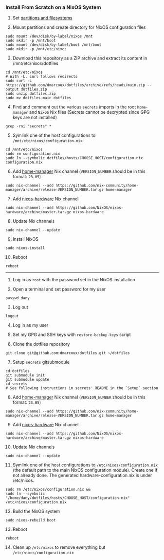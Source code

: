 ### Install From Scratch on a NixOS System

1. Set [partitions and filesystems](https://nixos.org/nixos/manual/index.html#sec-installation-partitioning)

2. Mount partitions and create directory for NixOS configuration files

```
sudo mount /dev/disk/by-label/nixos /mnt
sudo mkdir -p /mnt/boot
sudo mount /dev/disk/by-label/boot /mnt/boot
sudo mkdir -p /mnt/etc/nixos
```

3. Download this repository as a ZIP archive and extract its content in /mnt/etc/nixos/dotfiles

```
cd /mnt/etc/nixos
# With -L, curl follows redirects
sudo curl -L https://github.com/dmarcoux/dotfiles/archive/refs/heads/main.zip --output dotfiles.zip
sudo unzip dotfiles.zip
sudo mv dotfiles-main dotfiles
```

4. Find and comment out the various `secrets` imports in the root `home-manager` and `NixOS` Nix files
(Secrets cannot be decrypted since GPG keys are not installed)

```
grep -rni "secrets" *
```

5. Symlink one of the host configurations to `/mnt/etc/nixos/configuration.nix`

```
cd /mnt/etc/nixos
sudo rm configuration.nix
sudo ln --symbolic dotfiles/hosts/CHOOSE_HOST/configuration.nix configuration.nix
```

6. Add [home-manager](https://github.com/nix-community/home-manager) Nix channel
(`VERSION_NUMBER` should be in this format: `23.05`)

```
sudo nix-channel --add https://github.com/nix-community/home-manager/archive/release-VERSION_NUMBER.tar.gz home-manager
```

7. Add [nixos-hardware](https://github.com/NixOS/nixos-hardware) Nix channel

```
sudo nix-channel --add https://github.com/NixOS/nixos-hardware/archive/master.tar.gz nixos-hardware
```

8. Update Nix channels

```
sudo nix-channel --update
```

9. Install NixOS

```
sudo nixos-install
```

10. Reboot

```
reboot
```

-----

1. Log in as `root` with the password set in the NixOS installation

2. Open a terminal and set password for my user

```
passwd dany
```

3. Log out

```
logout
```

4. Log in as my user

5. Set my GPG and SSH keys with `restore-backup-keys` script

6. Clone the dotfiles repository

```
git clone git@github.com:dmarcoux/dotfiles.git ~/dotfiles
```

7. Setup `secrets` gitsubmodule

```
cd dotfiles
git submodule init
git submodule update
cd secrets
# See following instructions in secrets' README in the `Setup` section
```

8. Add [home-manager](https://github.com/nix-community/home-manager) Nix channel
(`VERSION_NUMBER` should be in this format: `23.05`)

```
sudo nix-channel --add https://github.com/nix-community/home-manager/archive/release-VERSION_NUMBER.tar.gz home-manager
```

9. Add [nixos-hardware](https://github.com/NixOS/nixos-hardware) Nix channel

```
sudo nix-channel --add https://github.com/NixOS/nixos-hardware/archive/master.tar.gz nixos-hardware
```

10. Update Nix channels

```
sudo nix-channel --update
```

11. Symlink one of the host configurations to `/etc/nixos/configuration.nix` (the
default path to the main NixOS configuration module). Create one if not already
done. The generated hardware-configuration.nix is under /etc/nixos.

```
sudo rm /etc/nixos/configuration.nix &&
sudo ln --symbolic "/home/dany/dotfiles/hosts/CHOOSE_HOST/configuration.nix" /etc/nixos/configuration.nix
```

12. Build the NixOS system

```
sudo nixos-rebuild boot
```

13. Reboot

```
reboot
```

14. Clean up `/etc/nixos` to remove everything but `/etc/nixos/configuration.nix`
